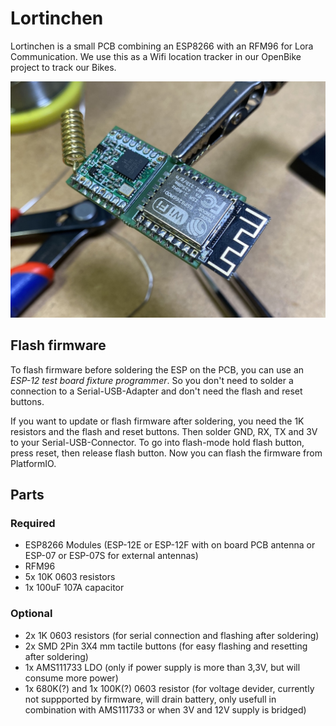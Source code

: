 # Lortinchen

Lortinchen is a small PCB combining an ESP8266 with an RFM96 for Lora Communication. We use this as a Wifi location tracker in our OpenBike project to track our Bikes.

![](./images/lortinchen-top.jpg)

## Flash firmware

To flash firmware before soldering the ESP on the PCB, you can use an *ESP-12 test board fixture programmer*. So you don't need to solder a connection to a Serial-USB-Adapter and don't need the flash and reset buttons.

If you want to update or flash firmware after soldering, you need the 1K resistors and the flash and reset  buttons. Then solder GND, RX, TX and 3V to your Serial-USB-Connector. To go into flash-mode hold flash button, press reset, then release flash button. Now you can flash the firmware from PlatformIO.

## Parts

### Required

 * ESP8266 Modules (ESP-12E or ESP-12F with on board PCB antenna or ESP-07 or ESP-07S for external antennas)
 * RFM96
 * 5x 10K 0603 resistors
 * 1x 100uF 107A capacitor

### Optional

 * 2x 1K 0603 resistors (for serial connection and flashing after soldering)
 * 2x SMD 2Pin 3X4 mm tactile buttons (for easy flashing and resetting after soldering)
 * 1x AMS111733 LDO (only if power supply is more than 3,3V, but will consume more power)
 * 1x 680K(?) and 1x 100K(?) 0603 resistor (for voltage devider, currently not suppported by firmware, will drain battery, only usefull in combination with AMS111733 or when 3V and 12V supply is bridged)